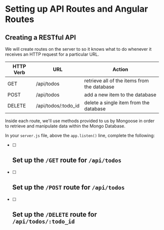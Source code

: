 # Setting up API Routes and Angular Routes

## Creating a RESTful API
We will create routes on the server to so it knows what to do whenever it receives an HTTP request for a particular URL.

|HTTP Verb| URL | Action  |
|---|---|---|
| GET  | /api/todos   | retrieve all of the items from the database  |
| POST |  /api/todos |  add a new item to the database |
| DELETE | /api/todos/:todo_id   |  delete a single item from the database |

Inside each route, we'll use methods provided to us by Mongoose in order to retrieve and manipulate data within the Mongo Database.

In your `server.js` file, above the `app.listen()` line, complete the following:

- [ ] Set up the `/GET` route for `/api/todos`
  -
- [ ] Set up the `/POST` route for `/api/todos`
  -
- [ ] Set up the `/DELETE` route for `/api/todos/:todo_id`
  - 
  
